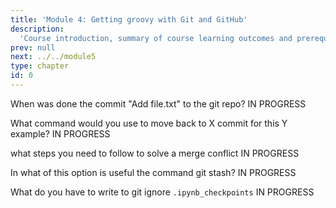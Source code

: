 ```yaml
---
title: 'Module 4: Getting groovy with Git and GitHub'
description:
  'Course introduction, summary of course learning outcomes and prerequisite validation.' 
prev: null
next: ../../module5
type: chapter
id: 0
---
```


<exercise id="1" title="git log" type="slides,video">

<slides source="module0/module0_00" shot="0" start="0:002" end="3:40">
</slides>

</exercise>

<exercise id='2' title="git log">

When was done the commit "Add file.txt" to the git repo?
IN PROGRESS

<choice>
<opt text='2020/3/22'>
</opt>
<opt text='2020/3/26'correct='true'>
</opt>
<opt text='2020/3/21'>
</opt>
</choice>
</exercise>

<exercise id='3' title="git reset"  type='slides, video'>
<slides source='module1/module1_00' shot='0' start='3:42' end='4:35'> </slides>
</exercise>

<exercise id='4' title='git reset'>

What command would you use to move back to X commit for this Y example?
IN PROGRESS

<choice>
<opt text='git reset --soft de6aea0' correct='true'>
</opt>
<opt text='git reset --hard de6aea0'>
</opt>
</choice>
</exercise>

<exercise id='5' title="merge conflicts"  type='slides, video'>
<slides source='module1/module1_00' shot='0' start='3:42' end='4:35'> </slides>
</exercise>

<exercise id='6' title='merge conflicts'>

what steps you need to follow to solve a merge conflict
IN PROGRESS

<choice>
<opt text='(1) open the editor (2) accept incoming changes (3) save changes' >
</opt>
<opt text='TBD'>
</opt>
<opt text='TBD' correct='true'>
</opt>

</choice>
</exercise>

<exercise id='7' title='git stash' type='slides, video'>
<slides source='module1/module1_00' shot='0' start='3:42' end='4:35'> </slides>
</exercise>

<exercise id='8' title='git stash'>

In what of this option is useful the command git stash?
IN PROGRESS


<choice>
<opt text='situation a' >
</opt>
<opt text='situation b'>
</opt>
<opt text='situation c' correct='true'>
</opt>

</choice>
</exercise>

<exercise id='9' title='gitignore'  type='slides, video'>
<slides source='module1/module1_00' shot='0' start='3:42' end='4:35'> </slides>
</exercise>

<exercise id='10' title='gitignore'>

What do you have to write to git ignore `.ipynb_checkpoints`
IN PROGRESS

<choice>
<opt text='x' >
</opt>
<opt text='x'>
</opt>
<opt text='x'>
</opt>
<opt text='x correct='true'>
</opt>
</choice>
</exercise>